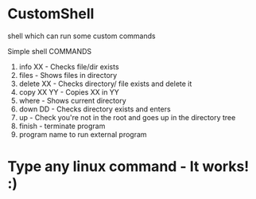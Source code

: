 # CustomShell
shell which can run some custom commands

Simple shell
COMMANDS        
1. info XX    - Checks file/dir exists
2. files      - Shows files in directory
3. delete XX  - Checks directory/ file exists and delete it
4. copy XX YY - Copies XX in YY
5. where      - Shows current directory
6. down DD    - Checks directory exists and enters
7. up         - Check you're not in the root and goes up in the directory tree
8. finish     - terminate program
9. program name to run external program
# Type any linux command - It works! :)

